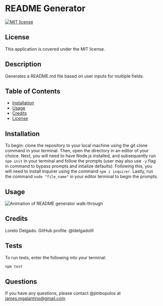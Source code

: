 # README Generator

[![MIT license](https://img.shields.io/badge/License-MIT-blue.svg)](https://lbesson.mit-license.org/)

## License

This application is covered under the MIT license.

## Description

Generates a README.md file based on user inputs for multiple fields.

## Table of Contents

- [Installation](#installation)
- [Usage](#usage)
- [Credits](#credits)
- [License](#license)

## Installation

To begin: clone the repository to your local machine using the git clone command in your terminal. Then, open the directory in an editor of your choice. Next, you will need to have Node.js installed, and subsequently run `npm init` in your terminal and follow the prompts (user may also use `-y` flag in command to bypass prompts and intialize defaults). Following this, you will need to install inquirer using the command `npm i inquirer`. Lastly, run the command `node "file_name"` in your editor terminal to begin the prompts.

## Usage

![Animation of README generator walk-through](media/NodeJSreadMe.gif)

## Credits

Loreto Delgado. GitHub profile: @ldelgadoIII

## Tests

To run tests, enter the following into your terminal:

```md
npm test
```

## Questions

If you have any questions, please contact @jimbopulos at james.mgalantino@gmail.com
